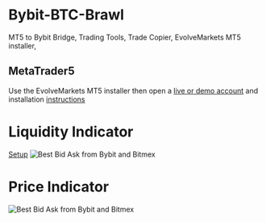 # Bybit-BTC-Brawl
MT5 to Bybit Bridge, Trading Tools, Trade Copier, EvolveMarkets MT5 installer, 

## MetaTrader5
Use the EvolveMarkets MT5 installer then open a [live or demo account](http://bit.ly/FX4BTC) and installation [instructions](https://github.com/fx4btc/TelegramTrader-MT4-MT5#adding-the-files-to-your-metatrader-platform)
# Liquidity Indicator
[Setup](https://twitter.com/fx4btc/status/1194556309812563968)
![Best Bid Ask from Bybit and Bitmex](https://i.imgur.com/3Q1r019.png)

# Price Indicator 
![Best Bid Ask from Bybit and Bitmex](https://i.imgur.com/wQCB4cY.png)



